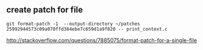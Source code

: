 ## create patch for file

`git format-patch -1  --output-directory ~/patches 25992944573c09a070ffd384ebe7c659d1a9f820 -- print_context.c`

http://stackoverflow.com/questions/7885075/format-patch-for-a-single-file
